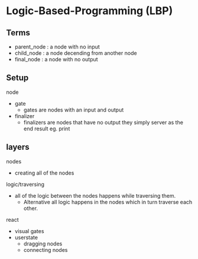 # Logic-Based-Programming (LBP)

## Terms
* parent_node : a node with no input
* child_node  : a node decending from another node
* final_node  : a node with no output

## Setup
node
  - gate
    * gates are nodes with an input and output
  - finalizer
    * finalizers are nodes that have no output
  they simply server as the end result
  eg. print

## layers
nodes
  * creating all of the nodes

logic/traversing
  * all of the logic between the nodes happens
  while traversing them.
    - Alternative
      all logic happens in the nodes which in turn traverse each other.

react
  * visual gates
  * userstate
    - dragging nodes
    - connecting nodes
